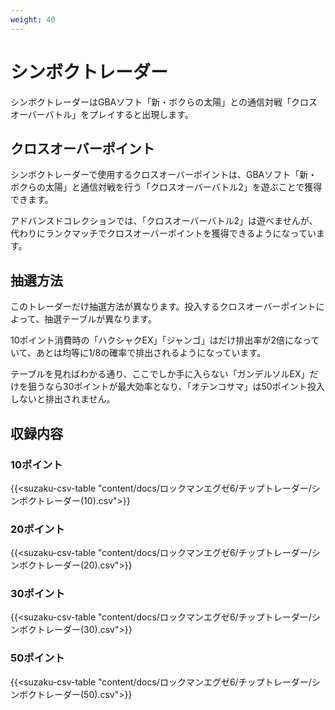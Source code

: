 ```yaml
---
weight: 40
---
```


# シンボクトレーダー

シンボクトレーダーはGBAソフト「新・ボクらの太陽」との通信対戦「クロスオーバーバトル」をプレイすると出現します。

## クロスオーバーポイント

シンボクトレーダーで使用するクロスオーバーポイントは、GBAソフト「新・ボクらの太陽」と通信対戦を行う「クロスオーバーバトル2」を遊ぶことで獲得できます。

アドバンスドコレクションでは、「クロスオーバーバトル2」は遊べませんが、代わりにランクマッチでクロスオーバーポイントを獲得できるようになっています。

## 抽選方法

このトレーダーだけ抽選方法が異なります。投入するクロスオーバーポイントによって、抽選テーブルが異なります。

10ポイント消費時の「ハクシャクEX」「ジャンゴ」はだけ排出率が2倍になっていて、あとは均等に1/8の確率で排出されるようになっています。

テーブルを見ればわかる通り、ここでしか手に入らない「ガンデルソルEX」だけを狙うなら30ポイントが最大効率となり、「オテンコサマ」は50ポイント投入しないと排出されません。

## 収録内容

### 10ポイント

{{<suzaku-csv-table "content/docs/ロックマンエグゼ6/チップトレーダー/シンボクトレーダー(10).csv">}}

### 20ポイント

{{<suzaku-csv-table "content/docs/ロックマンエグゼ6/チップトレーダー/シンボクトレーダー(20).csv">}}

### 30ポイント

{{<suzaku-csv-table "content/docs/ロックマンエグゼ6/チップトレーダー/シンボクトレーダー(30).csv">}}

### 50ポイント

{{<suzaku-csv-table "content/docs/ロックマンエグゼ6/チップトレーダー/シンボクトレーダー(50).csv">}}
